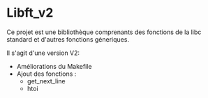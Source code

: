 # Libft_v2
Ce projet est une bibliothèque comprenants des fonctions de la libc standard et d'autres fonctions géneriques.

Il s'agit d'une version V2:
- Améliorations du Makefile
- Ajout des fonctions :
  - get_next_line
  - htoi

